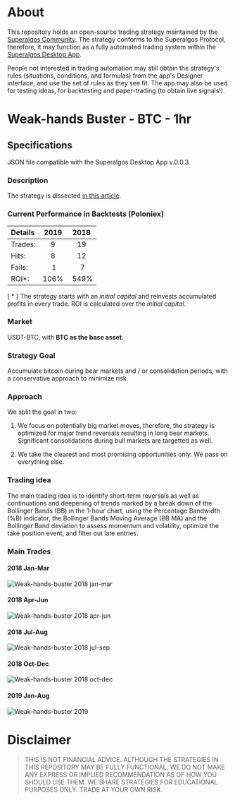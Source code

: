 # About
This repository holds an open-source trading strategy maintained by the [Superalgos Community](https://t.me/superalgoscommunity). The strategy conforms to the Superalgos Protocol, therefore, it may function as a fully automated trading system within the [Superalgos Desktop App](https://superalgos.org/tools-superalgos-desktop-app.shtml). 

People not interested in trading automation may still obtain the strategy's rules (situations, conditions, and formulas) from the app's Designer interface, and use the set of rules as they see fit. The app may also be used for testing ideas, for backtesting and paper-trading (to obtain live signals!).

# Weak-hands Buster - BTC - 1hr

## Specifications

JSON file compatible with the Superalgos Desktop App v.0.0.3

### Description

The strategy is dissected [in this article](https://hackernoon.com/how-to-increase-your-bitcoin-holdings-in-a-bear-market-part-1-kjwp2gwu).

### Current Performance in Backtests (Poloniex)

| Details | 2019 | 2018 |
| :--- | :---: | :---: |
| Trades: | 9 | 19 |
| Hits: | 8 | 12 |
| Fails: | 1 | 7 |
| ROI*: | 106% | 549% |

[ * ] The strategy starts with an *initial capital* and reinvests accumulated profits in every trade. ROI is calculated over the *initial capital*.

### Market

USDT-BTC, with **BTC as the base asset**.

### Strategy Goal

Accumulate bitcoin during bear markets and / or consolidation periods, with a conservative approach to minimize risk.

### Approach

We split the goal in two:

1. We focus on potentially big market moves, therefore, the strategy is optimized for major trend reversals resulting in long bear markets. Significant consolidations during bull markets are targetted as well.

2. We take the clearest and most promising opportunities only. We pass on everything else.

### Trading idea

The main trading idea is to identify short-term reversals as well as continuations and deepening of trends marked by a break down of the Bollinger Bands (BB) in the 1-hour chart, using the Percentage Bandwidth (%B) indicator, the Bollinger Bands Moving Average (BB MA) and the Bollinger Band deviation to assess momentum and volatility, optimize the take position event, and filter out late entries.

### Main Trades

#### 2018 Jan-Mar
![Weak-hands-buster 2018 jan-mar](https://user-images.githubusercontent.com/13994516/65391693-70c9f180-dd6c-11e9-92d4-fe496462ead0.png)

#### 2018 Apr-Jun
![Weak-hands-buster 2018 apr-jun](https://user-images.githubusercontent.com/13994516/65391728-f8176500-dd6c-11e9-95f4-5410ad4fd2be.png)

#### 2018 Jul-Aug
![Weak-hands-buster 2018 jul-sep](https://user-images.githubusercontent.com/13994516/65391760-27c66d00-dd6d-11e9-9c1b-4ce11d1ef1f8.png)

#### 2018 Oct-Dec
![Weak-hands-buster 2018 oct-dec](https://user-images.githubusercontent.com/13994516/65391772-517f9400-dd6d-11e9-8b16-e26f9694a5bf.png)

#### 2019 Jan-Aug
![Weak-hands-buster 2019](https://user-images.githubusercontent.com/13994516/65391566-f2208480-dd6a-11e9-82d4-4dc05e9a7e0a.png)

# Disclaimer

> THIS IS NOT FINANCIAL ADVICE. ALTHOUGH THE STRATEGIES IN THIS REPOSITORY MAY BE FULLY FUNCTIONAL, WE DO NOT MAKE ANY EXPRESS OR IMPLIED RECOMMENDATION AS OF HOW YOU SHOULD USE THEM. WE SHARE STRATEGIES FOR EDUCATIONAL PURPOSES ONLY. TRADE AT YOUR OWN RISK.
